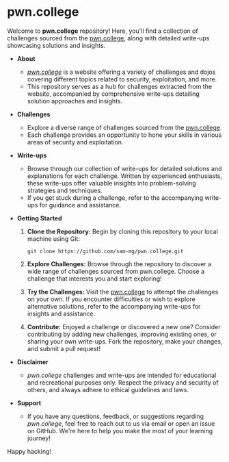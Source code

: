# pwn.college

Welcome to **pwn.college** repository! Here, you'll find a collection of challenges sourced from the [pwn.college](https://pwn.college), along with detailed write-ups showcasing solutions and insights.

- **About**
  - *[pwn.college](https://pwn.college)* is a website offering a variety of challenges and dojos covering different topics related to security, exploitation, and more. 
  - This repository serves as a hub for challenges extracted from the website, accompanied by comprehensive write-ups detailing solution approaches and insights.

- **Challenges**
  - Explore a diverse range of challenges sourced from the [pwn.college](https://pwn.college). 
  - Each challenge provides an opportunity to hone your skills in various areas of security and exploitation.

- **Write-ups**
  - Browse through our collection of write-ups for detailed solutions and explanations for each challenge. Written by experienced enthusiasts, these write-ups offer valuable insights into problem-solving strategies and techniques. 
  - If you get stuck during a challenge, refer to the accompanying write-ups for guidance and assistance.

- **Getting Started**
  1. **Clone the Repository:** Begin by cloning this repository to your local machine using Git:
      ```
      git clone https://github.com/sam-mg/pwn.college.git
      ```

  2. **Explore Challenges:** Browse through the repository to discover a wide range of challenges sourced from pwn.college. Choose a challenge that interests you and start exploring!

  3. **Try the Challenges:** Visit the [pwn.college](https://pwn.college) to attempt the challenges on your own. If you encounter difficulties or wish to explore alternative solutions, refer to the accompanying write-ups for insights and assistance.

  4. **Contribute:** Enjoyed a challenge or discovered a new one? Consider contributing by adding new challenges, improving existing ones, or sharing your own write-ups. Fork the repository, make your changes, and submit a pull request!

- **Disclaimer**
  - *pwn.college* challenges and write-ups are intended for educational and recreational purposes only. Respect the privacy and security of others, and always adhere to ethical guidelines and laws.

- **Support**
  - If you have any questions, feedback, or suggestions regarding *pwn.college*, feel free to reach out to us via email or open an issue on GitHub. We're here to help you make the most of your learning journey!

Happy hacking!